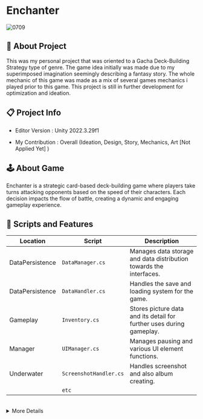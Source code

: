 <h1>Enchanter</h1>

![0709](https://github.com/Gramonesk/Enchanter/assets/154248035/41b20f66-24fe-476e-885b-ddab74e6b318)

## 🔴 About Project
  This was my personal project that was oriented to a Gacha Deck-Building Strategy type of genre. The game idea initially was made due to my superimposed imagination seemingly describing a fantasy story. The whole mechanic of this game was made as a mix of several games mechanics i played prior to this game. This project is still in further development for optimization and ideation.

## 📋 Project Info 
* Editor Version : Unity 2022.3.29f1

* My Contribution : Overall (Ideation, Design, Story, Mechanics, Art [Not Applied Yet] )

## 🕹️ About Game
Enchanter is a strategic card-based deck-building game where players take turns attacking opponents based on the speed of their characters. Each decision impacts the flow of battle, creating a dynamic and engaging gameplay experience.

## 📜 Scripts and Features

| Location |  Script       | Description                                                  |
|-----| ------- | ------------------------------------------------------------ |
|DataPersistence| `DataManager.cs` | Manages data storage and data distribution towards the interfaces. |
|DataPersistence| `DataHandler.cs` | Handles the save and loading system for the game. |
|Gameplay| `Inventory.cs` | Stores picture data and its detail for further uses during gameplay. |
|Manager| `UIManager.cs`  | Manages pausing and various UI element functions. |
|Underwater| `ScreenshotHandler.cs`  | Handles screenshot and also album creating. |
| | `etc`  | |
<br>

<details>
  <summary>More Details</summary>
  
1. **Post Processing**
   - using shader graph and blooming to create the glow effect exclusively on the fire orbs
   - using color grading and white balance to make the visual look more engaging

3. **Object Oriented Programming**
    - using object oriented programming on the card datas, allowing open modifications for effects
    
4. **Event System**
    - using events, like delegates or scriptable objects to trigger events that would activate an effect
    
5. **Scriptable Objects**
    - using scriptable objects, as the main data to store the cards data and also their Effect Functionality improving overall memory management
    
6. **Particle System**
   - using a customly made particle system to create the visuals for the cards.

8. **AI / Enemy behaviour**
   - currently using a simple longest sequence searching with a DFS like approach by using recursion using the enemy's hand as data.
   - Future Plans:
       - using a procedural approach to determine cards that should be played as data
       - using pointing system to determine which targets should this card be used onto


<details>
  <summary>What i learned</summary>

- As the game was more data-structure oriented and also was the game made with personal interest, the development process took way longer which taught me a lot in terms of Game Designing and Program designing. In terms of program designing skills, i learned to utilize class diagram first beforehand; allowing a good code management and easier code execution as i don't need to think much further during the development process.
- Through the process, i learned to identify the base mechanics of the game. As an example, a notable game "Yu-Gi-OH" have effects mechanics such that they have a trigger effect like [On Draw] [On Discard] effects. These effects are modifications subsequently to the main effect of the base mechanics of the card.

| Detailed Explanation |
|----|
| As in the following problem, we would be thinking more and more into the implication of this type of unique implimentation. Assuming that we had started class designing and determining the base class, all of these couldve been done with using OOP (Object Oriented Programming) and event system implimentation. Even as a game programmer, knowing this would save me alot of times from disambiguation and deep consideration. |
 
- From this knowledge i also learned that making a design document and managing tasks are the most important aspect of game developing because it points out what was necessary at the current time. Even then when making these mechanics, i would still make the codes simple; open for modification and future uses.
<br>
</details>

## 📂Files description

```
├── Aquarencia                       # Folder containing all the Unity project files, to be opened by a Unity Editor
   ├── ...
   ├── Assets                        # Folder containing all code, assets, scenes, etc used for development. This was not automatically created by Unity
      ├── ...
      ├── Scenes                     # Folder containing several scenes that you can open and play the game via Unity
      ├── Script                     # Folder containing all the scripts related to making the game
      ├── ....
   ├── ...
      
```
<br>

## 🕹️ Controls
| Function | KeyCode |
|:---:|:---:|
| LMB | interact |
| Esc | Menu |
